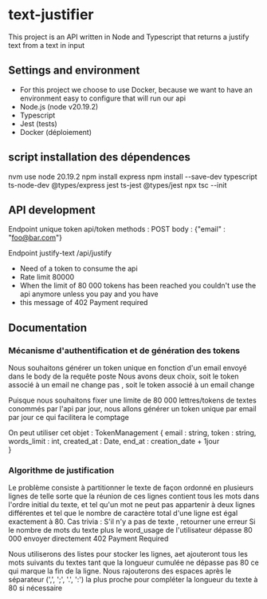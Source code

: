 # text-justifier
This project is an API written in Node and Typescript that returns a justify text from a text in input

## Settings and environment 
- For this project we choose to use Docker, because we want to have an environment easy to configure that will run our api
- Node.js (node v20.19.2)
- Typescript
- Jest (tests)
- Docker (déploiement)


## script installation des dépendences 
nvm use node 20.19.2
npm install express
npm install --save-dev typescript ts-node-dev @types/express jest ts-jest @types/jest
npx tsc --init



## API development
Endpoint unique token api/token
methods : POST 
body : {"email" : "foo@bar.com"}

Endpoint justify-text /api/justify
- Need of a token to consume the api
- Rate limit 80000
- When the limit of 80 000 tokens has been reached you couldn't use the api anymore unless you pay and you have
- this message of 402 Payment required

## Documentation

### Mécanisme d'authentification et de génération des tokens
Nous souhaitons générer un token unique en fonction d'un email envoyé dans le body de la requête poste 
Nous avons deux choix, soit le token associé à un email ne change pas , soit le token associé à un email change

Puisque nous souhaitons fixer une limite de 80 000 lettres/tokens de textes conommés par l'api par jour, nous allons générer un token unique par email par jour ce qui facilitera le comptage

On peut utiliser cet objet :
    TokenManagement { 
        email : string, 
        token : string,
        words_limit : int, 
        created_at : Date,
        end_at : creation_date + 1jour  
    }
### Algorithme de justification 
Le problème consiste à partitionner le texte de façon ordonné en plusieurs lignes de telle sorte que la réunion de ces lignes contient tous les mots dans l'ordre initial du texte, et tel qu'un mot ne peut pas appartenir à deux lignes différentes et tel que le nombre de caractère total d'une ligne est égal exactement à 80.
Cas trivia : S'il n'y a pas de texte , retourner une erreur
Si le nombre de mots du texte plus le  word_usage de l'utilisateur dépasse 80 000
envoyer directement 402 Payment Required

Nous utiliserons des listes pour stocker les lignes, aet ajouteront tous les mots suivants du textes tant que la longueur cumulée ne dépasse pas 80 ce qui marque la fin de la ligne. Nous rajouterons des espaces après le séparateur (',', ';', '.', ':') la plus proche pour compléter la longueur du texte à 80 si nécessaire 
